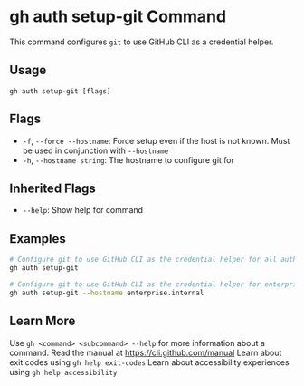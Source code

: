 # gh auth setup-git Command

This command configures `git` to use GitHub CLI as a credential helper.

## Usage

```
gh auth setup-git [flags]
```

## Flags

*   `-f`, `--force --hostname`: Force setup even if the host is not known. Must be used in conjunction with `--hostname`
*   `-h`, `--hostname string`: The hostname to configure git for

## Inherited Flags

*   `--help`: Show help for command

## Examples

```bash
# Configure git to use GitHub CLI as the credential helper for all authenticated hosts
gh auth setup-git

# Configure git to use GitHub CLI as the credential helper for enterprise.internal host
gh auth setup-git --hostname enterprise.internal
```

## Learn More

Use `gh <command> <subcommand> --help` for more information about a command.
Read the manual at https://cli.github.com/manual
Learn about exit codes using `gh help exit-codes`
Learn about accessibility experiences using `gh help accessibility`
